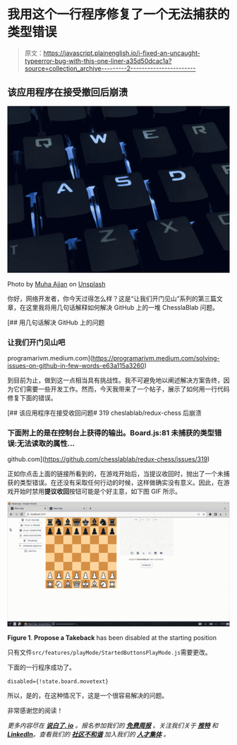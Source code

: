 # 我用这个一行程序修复了一个无法捕获的类型错误

> 原文：<https://javascript.plainenglish.io/i-fixed-an-uncaught-typeerror-bug-with-this-one-liner-a35d50dcac1a?source=collection_archive---------2----------------------->

## 该应用程序在接受撤回后崩溃

![](img/de26223a7fa499ab31d8ee65c1c770d7.png)

Photo by [Muha Ajjan](https://unsplash.com/@isword?utm_source=unsplash&utm_medium=referral&utm_content=creditCopyText) on [Unsplash](https://unsplash.com/s/photos/keyboard?utm_source=unsplash&utm_medium=referral&utm_content=creditCopyText)

你好，网络开发者，你今天过得怎么样？这是“让我们开门见山”系列的第三篇文章，在这里我将用几句话解释如何解决 GitHub 上的一堆 ChesslaBlab 问题。

[](https://programarivm.medium.com/solving-issues-on-github-in-few-words-e63a115a3260) [## 用几句话解决 GitHub 上的问题

### 让我们开门见山吧

programarivm.medium.com](https://programarivm.medium.com/solving-issues-on-github-in-few-words-e63a115a3260) 

到目前为止，做到这一点相当具有挑战性。我不可避免地以阐述解决方案告终，因为它们需要一些开发工作。然而，今天我带来了一个帖子，展示了如何用一行代码修复下面的错误。

[](https://github.com/chesslablab/redux-chess/issues/319) [## 该应用程序在接受收回问题# 319 cheslablab/redux-chess 后崩溃

### 下面附上的是在控制台上获得的输出。Board.js:81 未捕获的类型错误:无法读取的属性…

github.com](https://github.com/chesslablab/redux-chess/issues/319) 

正如你点击上面的链接所看到的，在游戏开始后，当提议收回时，抛出了一个未捕获的类型错误。在还没有采取任何行动的时候，这样做确实没有意义。因此，在游戏开始时禁用**提议收回**按钮可能是个好主意，如下图 GIF 所示。

![](img/43ae7ac24e644dfb74d356d7a4b0acfa.png)

**Figure 1**. **Propose a Takeback** has been disabled at the starting position

只有文件`src/features/playMode/StartedButtonsPlayMode.js`需要更改。

下面的一行程序成功了。

```
disabled={!state.board.movetext}
```

所以，是的，在这种情况下，这是一个很容易解决的问题。

非常感谢您的阅读！

*更多内容尽在* [***说白了. io***](https://plainenglish.io/) *。报名参加我们的* [***免费周报***](http://newsletter.plainenglish.io/) *。关注我们关于* [***推特***](https://twitter.com/inPlainEngHQ) *和*[***LinkedIn***](https://www.linkedin.com/company/inplainenglish/)*。查看我们的* [***社区不和谐***](https://discord.gg/GtDtUAvyhW) *加入我们的* [***人才集体***](https://inplainenglish.pallet.com/talent/welcome) *。*